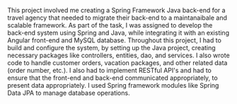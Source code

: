 This project involved me creating a Spring Framework Java back-end for a travel agency that needed to migrate their back-end to a maintanaibale and scalable framework. As part of the task, I was assigned to develop the back-end system using Spring and Java, while integrating it with an existing Angular front-end and MySQL database. Throughout this project, I had to build and configure the system, by setting up the Java project, creating necessary packages like controllers, entities, dao, and services. I also wrote code to handle customer orders, vacation packages, and other related data (order number, etc.). I also had to implement RESTful API's and had to ensure that the front-end and back-end communicated appropriately, to present data appropriately. I used Spring framework modules like Spring Data JPA to manage database operations.

